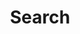 ---
title: Search
excerpt: Search lines by email/password/domain.
api:
  file: antipublicone-api.json
  operationId: License.Search
deprecated: false
hidden: false
metadata:
  title: ''
  description: ''
  robots: index
next:
  description: ''
---